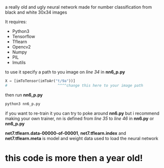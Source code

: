 a really old and ugly neural network made for number classification from black and white 30x34 images 

It requires:
* Python3
* Tensorflow
* Tflearn
* Opencv2
* Numpy
* PIL
* Imutils

to use it specify a path to you image on *line 34* in **nn6_p.py**
```python
X = [imToTensor(imToAr("t/9a"))]
#                       ^^^^change this here to your image path
```
then run **nn6_p.py**
```python
python3 nn6_p.py
```

if you want to re-train it you can try to poke around **nn6.py** but i recommend making your own trainer, nn is defined from *line 35* to *line 46* in **nn6.py** or **nn6_p.py**

**net7.tflearn.data-00000-of-00001**, **net7.tflearn.index** and **net7.tflearn.meta** is model and weight data used to load the neural network

# **this code is more then a year old!**
